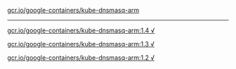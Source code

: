 [gcr.io/google-containers/kube-dnsmasq-arm](https://hub.docker.com/r/anjia0532/kube-dnsmasq-arm/tags/) 

----
[gcr.io/google-containers/kube-dnsmasq-arm:1.4 √](https://hub.docker.com/r/anjia0532/google-containers.kube-dnsmasq-arm/tags/)

[gcr.io/google-containers/kube-dnsmasq-arm:1.3 √](https://hub.docker.com/r/anjia0532/google-containers.kube-dnsmasq-arm/tags/)

[gcr.io/google-containers/kube-dnsmasq-arm:1.2 √](https://hub.docker.com/r/anjia0532/google-containers.kube-dnsmasq-arm/tags/)


